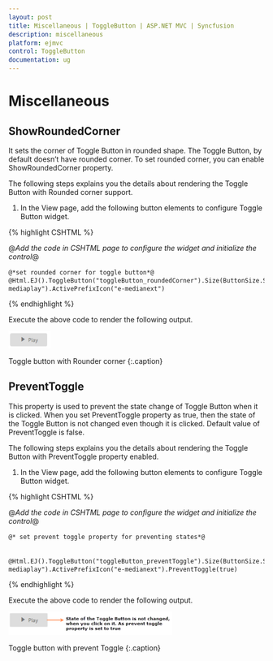 ```yaml
---
layout: post
title: Miscellaneous | ToggleButton | ASP.NET MVC | Syncfusion
description: miscellaneous
platform: ejmvc
control: ToggleButton
documentation: ug
---
```


# Miscellaneous

## ShowRoundedCorner 

It sets the corner of Toggle Button in rounded shape. The Toggle Button, by default doesn’t have rounded corner. To set rounded corner, you can enable ShowRoundedCorner property.

The following steps explains you the details about rendering the Toggle Button with Rounded corner support. 

1. In the View page, add the following button elements to configure Toggle Button widget.

{% highlight CSHTML %}

@*Add the code in CSHTML page to configure the widget and initialize the control*@

<div class="one">

	@*set rounded corner for toggle button*@       
	@Html.EJ().ToggleButton("toggleButton_roundedCorner").Size(ButtonSize.Small).ShowRoundedCorner(true).ContentType(ContentType.TextAndImage).DefaultText("Play").ActiveText("Next").DefaultPrefixIcon("e-mediaplay").ActivePrefixIcon("e-medianext")       

</div>

{%  endhighlight %}

Execute the above code to render the following output.

![](Miscellaneous_images/Miscellaneous_img1.png)

Toggle button with Rounder corner
{:.caption}

## PreventToggle

This property is used to prevent the state change of Toggle Button when it is clicked. When you set PreventToggle property as true, then the state of the Toggle Button is not changed even though it is clicked. Default value of PreventToggle is false.

The following steps explains you the details about rendering the Toggle Button with PreventToggle property enabled.

1. In the View page, add the following button elements to configure Toggle Button widget.

{% highlight CSHTML %}

@*Add the code in CSHTML page to configure the widget and initialize the control*@

<div class="one">

	@* set prevent toggle property for preventing states*@       

	 @Html.EJ().ToggleButton("toggleButton_preventToggle").Size(ButtonSize.Small).ContentType(ContentType.TextAndImage).DefaultText("Play").ActiveText("Next").DefaultPrefixIcon("e-mediaplay").ActivePrefixIcon("e-medianext").PreventToggle(true)       

</div>
	
{% endhighlight %}

Execute the above code to render the following output.



![](Miscellaneous_images/Miscellaneous_img2.png)

Toggle button with prevent Toggle
{:.caption}



